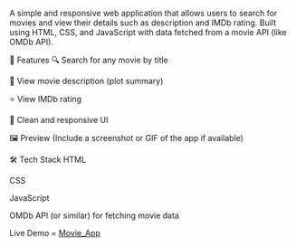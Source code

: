 A simple and responsive web application that allows users to search for movies and view their details such as description and IMDb rating. Built using HTML, CSS, and JavaScript with data fetched from a movie API (like OMDb API).

🚀 Features
🔍 Search for any movie by title

📝 View movie description (plot summary)

⭐ View IMDb rating

🎨 Clean and responsive UI

🖼️ Preview
(Include a screenshot or GIF of the app if available)

🛠️ Tech Stack
HTML

CSS

JavaScript

OMDb API (or similar) for fetching movie data

Live Demo = [Movie_App](http://127.0.0.1:5500/index.html)
